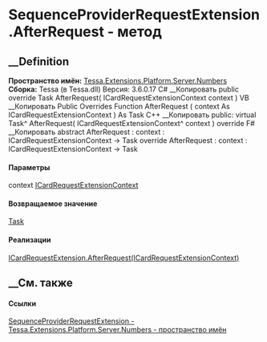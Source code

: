 # SequenceProviderRequestExtension.AfterRequest - метод
##  __Definition
 **Пространство имён:**
[Tessa.Extensions.Platform.Server.Numbers](N_Tessa_Extensions_Platform_Server_Numbers.htm)  
 **Сборка:** Tessa (в Tessa.dll) Версия: 3.6.0.17
C# __Копировать
     public override Task AfterRequest(
    	ICardRequestExtensionContext context
    )
VB __Копировать
     Public Overrides Function AfterRequest ( 
    	context As ICardRequestExtensionContext
    ) As Task
C++ __Копировать
     public:
    virtual Task^ AfterRequest(
    	ICardRequestExtensionContext^ context
    ) override
F# __Копировать
     abstract AfterRequest : 
            context : ICardRequestExtensionContext -> Task 
    override AfterRequest : 
            context : ICardRequestExtensionContext -> Task 
#### Параметры
context
[ICardRequestExtensionContext](T_Tessa_Cards_Extensions_ICardRequestExtensionContext.htm)
#### Возвращаемое значение
[Task](https://learn.microsoft.com/dotnet/api/system.threading.tasks.task)
#### Реализации
[ICardRequestExtension.AfterRequest(ICardRequestExtensionContext)](M_Tessa_Cards_Extensions_ICardRequestExtension_AfterRequest.htm)  
##  __См. также
#### Ссылки
[SequenceProviderRequestExtension -
](T_Tessa_Extensions_Platform_Server_Numbers_SequenceProviderRequestExtension.htm)
[Tessa.Extensions.Platform.Server.Numbers - пространство
имён](N_Tessa_Extensions_Platform_Server_Numbers.htm)
